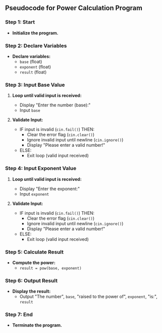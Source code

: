 ## Pseudocode for Power Calculation Program

### Step 1: Start
- **Initialize the program.**

### Step 2: Declare Variables
- **Declare variables:**
  - `base` (float)
  - `exponent` (float)
  - `result` (float)

### Step 3: Input Base Value
1. **Loop until valid input is received:**
   - Display "Enter the number (base):"
   - Input `base`
   
2. **Validate Input:**
   - IF input is invalid (`cin.fail()`) THEN:
     - Clear the error flag (`cin.clear()`)
     - Ignore invalid input until newline (`cin.ignore()`)
     - Display "Please enter a valid number!"
   - ELSE:
     - Exit loop (valid input received)

### Step 4: Input Exponent Value
1. **Loop until valid input is received:**
   - Display "Enter the exponent:"
   - Input `exponent`
   
2. **Validate Input:**
   - IF input is invalid (`cin.fail()`) THEN:
     - Clear the error flag (`cin.clear()`)
     - Ignore invalid input until newline (`cin.ignore()`)
     - Display "Please enter a valid number!"
   - ELSE:
     - Exit loop (valid input received)

### Step 5: Calculate Result
- **Compute the power:**
  - `result = pow(base, exponent)`

### Step 6: Output Result
- **Display the result:**
  - Output "The number", `base`, "raised to the power of", `exponent`, "is:", `result`

### Step 7: End
- **Terminate the program.**
